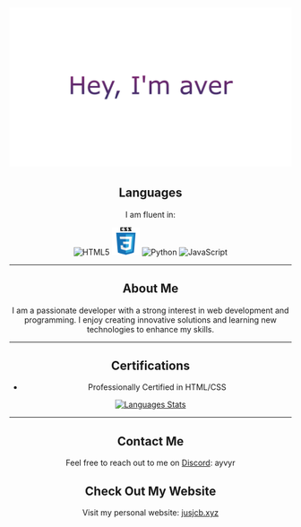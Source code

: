 <div align="center">

![imageedit_2_4187357788](https://raw.githubusercontent.com/AverWasTaken/AverWasTaken/main/aver.png)
---

## Languages
I am fluent in:
<p>
  <img alt="HTML5" src="https://cdn.jsdelivr.net/npm/programming-languages-logos/src/html/html.png" height="50"/>
  <img alt="CSS3" src="https://github.com/devicons/devicon/blob/master/icons/css3/css3-original-wordmark.svg" height="50"/>
  <img alt="Python" src="https://cdn.jsdelivr.net/npm/programming-languages-logos/src/python/python.png" height="50"/>
  <img alt="JavaScript" src="https://cdn.freebiesupply.com/logos/thumbs/2x/javascript-logo.png" height="50"/>
</p>

---

## About Me
I am a passionate developer with a strong interest in web development and programming. I enjoy creating innovative solutions and learning new technologies to enhance my skills.

---

## Certifications
- Professionally Certified in HTML/CSS

[![Languages Stats](https://github-readme-stats.vercel.app/api/top-langs/?username=AverWasTaken&langs_count=15&layout=compact&hide=mcfunction&theme=transparent&hide_border=true)](https://github.com/anuraghazra/github-readme-stats)

---

## Contact Me
Feel free to reach out to me on [Discord](https://discord.com/users/1186688612859924597/): ayvyr

## Check Out My Website
Visit my personal website: [jusjcb.xyz](https://www.jusjcb.xyz)

</div>
